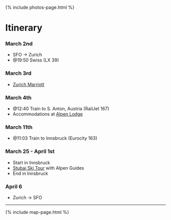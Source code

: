 {% include photos-page.html %}
# Itinerary

### March 2nd
* SFO -> Zurich 
* @19:50 Swiss (LX 39)

### March 3rd
* [Zurich Marriott](https://www.marriott.com/en-us/hotels/zrhdt-zurich-marriott-hotel/overview/)

### March 4th
* @12:40 Train to S. Anton, Austria (RailJet 167)
* Accommodations at [Alpen Lodge](http://www.alpen-lodge.at/alpine_lodge_welcome-1.html)

### March 11th
* @11:03 Train to Innsbruck (Eurocity 163)

### March 25 - April 1st
* Start in Innsbruck
* [Stubai Ski Tour](https://www.alpine-guides.com/trips/stubai-ski-tour/) with Alpen Guides
* End in Innsbruck

### April 6
* Zurich -> SFO

* * *

{% include map-page.html %}